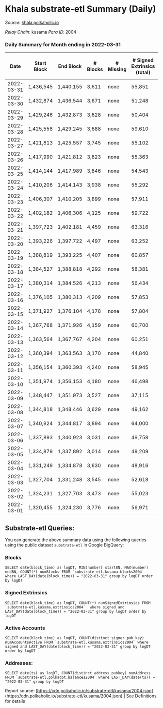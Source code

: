 # Khala substrate-etl Summary (Daily)

_Source_: [khala.polkaholic.io](https://khala.polkaholic.io)

*Relay Chain*: kusama
*Para ID*: 2004



### Daily Summary for Month ending in 2022-03-31


| Date | Start Block | End Block | # Blocks | # Missing | # Signed Extrinsics (total) | # Active Accounts | # Addresses with Balances | # Events | # Transfers | # XCM Transfers In | # XCM Transfers Out |
| ---- | ----------- | --------- | -------- | --------- | --------------------------- | ----------------- | ------------------------- | -------- | ----------- | ------------------ | ------------------- |
| 2022-03-31 | 1,436,545 | 1,440,155 | 3,611 | none  | 55,851 | 853 | 13,677 | 611,678 | 412 ($717,135.35) | 3 ($1,585.83) |   |
| 2022-03-30 | 1,432,874 | 1,436,544 | 3,671 | none  | 51,248 | 824 | 13,765 | 557,498 | 343 ($289,234.07) | 9 ($1,320.37) |   |
| 2022-03-29 | 1,429,246 | 1,432,873 | 3,628 | none  | 50,404 | 865 | 13,739 | 582,563 | 411 ($220,195.89) | 1 ($0.22) |   |
| 2022-03-28 | 1,425,558 | 1,429,245 | 3,688 | none  | 59,610 | 829 | 13,750 | 678,901 | 354 ($355,678.51) | 10 ($35.03) |   |
| 2022-03-27 | 1,421,813 | 1,425,557 | 3,745 | none  | 55,102 | 741 | 13,745 | 608,814 | 284 ($86,391.92) | 6 ($2.86) |   |
| 2022-03-26 | 1,417,990 | 1,421,812 | 3,823 | none  | 55,363 | 725 | 13,739 | 601,360 | 248 ($63,772.78) |   |   |
| 2022-03-25 | 1,414,144 | 1,417,989 | 3,846 | none  | 54,543 | 770 | 13,738 | 592,234 | 271 ($248,110.73) |   |   |
| 2022-03-24 | 1,410,206 | 1,414,143 | 3,938 | none  | 55,292 | 796 | 13,738 | 600,821 | 294 ($286,254.76) | 5 ($1.49) |   |
| 2022-03-23 | 1,406,307 | 1,410,205 | 3,899 | none  | 57,911 | 809 | 13,733 | 628,778 | 331 ($6,559,907.15) | 3 ($2.44) |   |
| 2022-03-22 | 1,402,182 | 1,406,306 | 4,125 | none  | 59,722 | 815 | 13,729 | 644,998 | 297 ($1,158,142.01) |   |   |
| 2022-03-21 | 1,397,723 | 1,402,181 | 4,459 | none  | 63,316 | 806 | 13,719 | 679,608 | 267 ($140,620.11) |   |   |
| 2022-03-20 | 1,393,226 | 1,397,722 | 4,497 | none  | 63,252 | 693 | 13,716 | 672,786 | 221 ($149,018.29) |   |   |
| 2022-03-19 | 1,388,819 | 1,393,225 | 4,407 | none  | 60,857 | 723 | 13,713 | 648,291 | 145 ($171,909.82) |   |   |
| 2022-03-18 | 1,384,527 | 1,388,818 | 4,292 | none  | 58,381 | 713 | 13,708 | 612,444 | 144 ($347,020.77) |   |   |
| 2022-03-17 | 1,380,314 | 1,384,526 | 4,213 | none  | 56,434 | 767 | 13,710 | 592,712 | 263 ($322,955.33) |   |   |
| 2022-03-16 | 1,376,105 | 1,380,313 | 4,209 | none  | 57,853 | 707 | 13,706 | 606,587 | 176 ($235,139.74) |   |   |
| 2022-03-15 | 1,371,927 | 1,376,104 | 4,178 | none  | 57,804 | 801 | 13,703 | 615,635 | 304 ($486,485.05) |   |   |
| 2022-03-14 | 1,367,768 | 1,371,926 | 4,159 | none  | 60,700 | 793 | 13,697 | 647,236 | 349 ($512,388.30) |   |   |
| 2022-03-13 | 1,363,564 | 1,367,767 | 4,204 | none  | 60,251 | 731 | 13,695 | 645,515 | 202 ($21,932.24) |   |   |
| 2022-03-12 | 1,360,394 | 1,363,563 | 3,170 | none  | 44,840 | 705 | 13,694 | 479,863 | 189 ($14,712.10) |   |   |
| 2022-03-11 | 1,356,154 | 1,360,393 | 4,240 | none  | 58,945 | 757 | 13,691 | 633,662 | 238 ($92,053.23) |   |   |
| 2022-03-10 | 1,351,974 | 1,356,153 | 4,180 | none  | 46,498 | 762 | 13,687 | 497,867 | 385 ($1,376,666.68) |   |   |
| 2022-03-09 | 1,348,447 | 1,351,973 | 3,527 | none  | 37,115 | 901 | 13,730 | 396,441 | 270 ($338,649.31) |   |   |
| 2022-03-08 | 1,344,818 | 1,348,446 | 3,629 | none  | 49,162 | 853 | 13,728 | 528,447 | 244 ($108,986.01) |   |   |
| 2022-03-07 | 1,340,924 | 1,344,817 | 3,894 | none  | 64,000 | 869 | 13,715 | 688,806 | 240 ($189,830.38) |   |   |
| 2022-03-06 | 1,337,893 | 1,340,923 | 3,031 | none  | 49,758 | 833 | 13,709 | 530,844 | 312 ($119,778.51) |   |   |
| 2022-03-05 | 1,334,879 | 1,337,892 | 3,014 | none  | 49,209 | 830 | 13,705 | 524,304 | 235 ($95,078.44) |   |   |
| 2022-03-04 | 1,331,249 | 1,334,878 | 3,630 | none  | 48,916 | 721 | 13,699 | 529,707 | 200 ($164,126.68) |   |   |
| 2022-03-03 | 1,327,704 | 1,331,248 | 3,545 | none  | 52,618 | 779 | 13,697 | 574,478 | 322 ($420,957.08) |   |   |
| 2022-03-02 | 1,324,231 | 1,327,703 | 3,473 | none  | 55,023 | 639 | 13,699 | 593,076 | 146 ($74,932.52) |   |   |
| 2022-03-01 | 1,320,455 | 1,324,230 | 3,776 | none  | 56,971 | 816 | 13,699 | 622,672 | 227 ($109,842.07) |   |   |

## Substrate-etl Queries:
You can generate the above summary data using the following queries using the public dataset `substrate-etl` in Google BigQuery:


### Blocks
```
SELECT date(block_time) as logDT, MIN(number) startBN, MAX(number) endBN, COUNT(*) numBlocks FROM `substrate-etl.kusama.blocks2004`  where LAST_DAY(date(block_time)) = "2022-03-31" group by logDT order by logDT
```


### Signed Extrinsics
```
SELECT date(block_time) as logDT, COUNT(*) numSignedExtrinsics FROM `substrate-etl.kusama.extrinsics2004`  where signed and LAST_DAY(date(block_time)) = "2022-03-31" group by logDT order by logDT
```


### Active Accounts
```
SELECT date(block_time) as logDT, COUNT(distinct signer_pub_key) numAccountsActive FROM `substrate-etl.kusama.extrinsics2004` where signed and LAST_DAY(date(block_time)) = "2022-03-31" group by logDT order by logDT
```


### Addresses:
```
SELECT date(ts) as logDT, COUNT(distinct address_pubkey) numAddress FROM `substrate-etl.polkadot.balances2004` where LAST_DAY(date(ts)) = "2022-03-31" group by logDT
```



Report source: [https://cdn.polkaholic.io/substrate-etl/kusama/2004.json](https://cdn.polkaholic.io/substrate-etl/kusama/2004.json) | See [Definitions](/DEFINITIONS.md) for details
